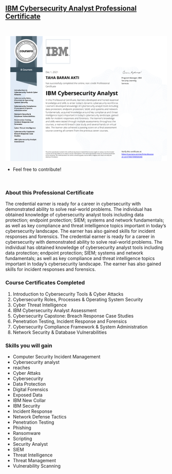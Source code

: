 ## [IBM Cybersecurity Analyst Professional Certificate](https://www.coursera.org/professional-certificates/ibm-cybersecurity-analyst)

<br>

![cert](IBM-Cybersecurity-Analyst-1.png)


* Feel free to contribute!


<br>

### About this Professional Certificate

The credential earner is ready for a career in cybersecurity with demonstrated ability to solve real-world problems. The individual has obtained knowledge of cybersecurity analyst tools including data protection; endpoint protection; SIEM; systems and network fundamentals; as well as key compliance and threat intelligence topics important in today’s cybersecurity landscape. The earner has also gained skills for incident responses and forensics.
The credential earner is ready for a career in cybersecurity with demonstrated ability to solve real-world problems. The individual has obtained knowledge of cybersecurity analyst tools including data protection; endpoint protection; SIEM; systems and network fundamentals; as well as key compliance and threat intelligence topics important in today’s cybersecurity landscape. The earner has also gained skills for incident responses and forensics.


### Course Certificates Completed

1. Introduction to Cybersecurity Tools & Cyber Attacks
2. Cybersecurity Roles, Processes & Operating System Security
3. Cyber Threat Intelligence
4. IBM Cybersecurity Analyst Assessment
5. Cybersecurity Capstone: Breach Response Case Studies
6. Penetration Testing, Incident Response and Forensics
7. Cybersecurity Compliance Framework & System Administration
8. Network Security & Database Vulnerabilities

### Skills you will gain

* Computer Security Incident Management 
* Cybersecurity analyst
* reaches
* Cyber Attaks
* Cybersecurity
* Data Protection
* Digital Forensics
* Exposed Data
* IBM New Collar
* IBM Security
* Incident Response
* Network Defense Tactics
* Penetration Testing
* Phishing
* Ransomware
* Scripting
* Security Analyst
* SIEM
* Threat Intelligence
* Threat Management
* Vulnerability Scanning
